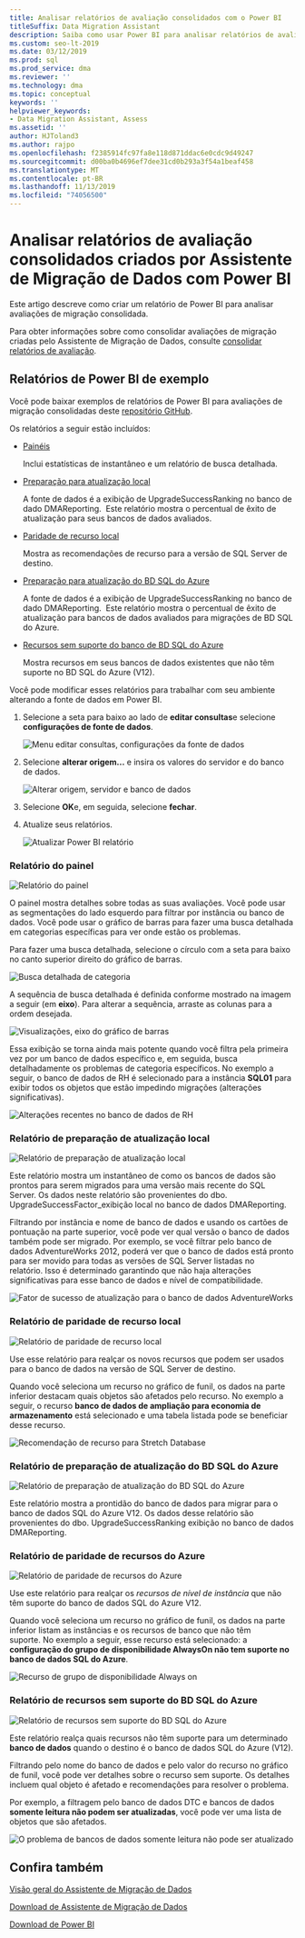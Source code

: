 ```yaml
---
title: Analisar relatórios de avaliação consolidados com o Power BI
titleSuffix: Data Migration Assistant
description: Saiba como usar Power BI para analisar relatórios de avaliação de migração de dados que você importou e consolidou em SQL Server
ms.custom: seo-lt-2019
ms.date: 03/12/2019
ms.prod: sql
ms.prod_service: dma
ms.reviewer: ''
ms.technology: dma
ms.topic: conceptual
keywords: ''
helpviewer_keywords:
- Data Migration Assistant, Assess
ms.assetid: ''
author: HJToland3
ms.author: rajpo
ms.openlocfilehash: f2385914fc97fa8e118d871ddac6e0cdc9d49247
ms.sourcegitcommit: d00ba0b4696ef7dee31cd0b293a3f54a1beaf458
ms.translationtype: MT
ms.contentlocale: pt-BR
ms.lasthandoff: 11/13/2019
ms.locfileid: "74056500"
---
```

# <a name="analyze-consolidated-assessment-reports-created-by-data-migration-assistant-with-power-bi"></a>Analisar relatórios de avaliação consolidados criados por Assistente de Migração de Dados com Power BI

Este artigo descreve como criar um relatório de Power BI para analisar avaliações de migração consolidada.

Para obter informações sobre como consolidar avaliações de migração criadas pelo Assistente de Migração de Dados, consulte [consolidar relatórios de avaliação](../dma/dma-consolidatereports.md).

## <a name="sample-power-bi-reports"></a>Relatórios de Power BI de exemplo

Você pode baixar exemplos de relatórios de Power BI para avaliações de migração consolidadas deste [repositório GitHub](https://github.com/Microsoft/sql-server-samples/tree/master/samples/features/data-migration-assistant).

Os relatórios a seguir estão incluídos: 

- [Painéis](#dashboard-report)

  Inclui estatísticas de instantâneo e um relatório de busca detalhada.

- [Preparação para atualização local](#on-premises-upgrade-readiness-report)

  A fonte de dados é a exibição de UpgradeSuccessRanking no banco de dado DMAReporting.  Este relatório mostra o percentual de êxito de atualização para seus bancos de dados avaliados.

- [Paridade de recurso local](#on-premises-feature-parity-report)

  Mostra as recomendações de recurso para a versão de SQL Server de destino.

- [Preparação para atualização do BD SQL do Azure](#azure-sql-db-upgrade-readiness-report)

  A fonte de dados é a exibição de UpgradeSuccessRanking no banco de dado DMAReporting.  Este relatório mostra o percentual de êxito de atualização para bancos de dados avaliados para migrações de BD SQL do Azure.

- [Recursos sem suporte do banco de BD SQL do Azure](#azure-sql-db-unsupported-features-report)

  Mostra recursos em seus bancos de dados existentes que não têm suporte no BD SQL do Azure (V12).

Você pode modificar esses relatórios para trabalhar com seu ambiente alterando a fonte de dados em Power BI. 

1. Selecione a seta para baixo ao lado de **editar consultas**e selecione **configurações de fonte de dados**.

   ![Menu editar consultas, configurações da fonte de dados](../dma/media/DataSourceSettings.png)

1. Selecione **alterar origem...** e insira os valores do servidor e do banco de dados.

   ![Alterar origem, servidor e banco de dados](../dma/media/ChangeSource.png)

1. Selecione **OK**e, em seguida, selecione **fechar**.

1. Atualize seus relatórios.

   ![Atualizar Power BI relatório](../dma/media/RefreshReport.png)

### <a name="dashboard-report"></a>Relatório do painel

![Relatório do painel](../dma/media/DashboardReport.png)

O painel mostra detalhes sobre todas as suas avaliações. Você pode usar as segmentações do lado esquerdo para filtrar por instância ou banco de dados. Você pode usar o gráfico de barras para fazer uma busca detalhada em categorias específicas para ver onde estão os problemas.

Para fazer uma busca detalhada, selecione o círculo com a seta para baixo no canto superior direito do gráfico de barras.

![Busca detalhada de categoria](../dma/media/CategoryDrillDown.png)

A sequência de busca detalhada é definida conforme mostrado na imagem a seguir (em **eixo**). Para alterar a sequência, arraste as colunas para a ordem desejada.

![Visualizações, eixo do gráfico de barras](../dma/media/VisualizationsAxis.png)

Essa exibição se torna ainda mais potente quando você filtra pela primeira vez por um banco de dados específico e, em seguida, busca detalhadamente os problemas de categoria específicos. No exemplo a seguir, o banco de dados de RH é selecionado para a instância **SQL01** para exibir todos os objetos que estão impedindo migrações (alterações significativas).

![Alterações recentes no banco de dados de RH](../dma/media/BreakingChanges.png)

### <a name="on-premises-upgrade-readiness-report"></a>Relatório de preparação de atualização local

![Relatório de preparação de atualização local](../dma/media/OnPremisesUpgradeReadinessReport.png)

Este relatório mostra um instantâneo de como os bancos de dados são prontos para serem migrados para uma versão mais recente do SQL Server. Os dados neste relatório são provenientes do dbo. UpgradeSuccessFactor\_exibição local no banco de dados DMAReporting.

Filtrando por instância e nome de banco de dados e usando os cartões de pontuação na parte superior, você pode ver qual versão o banco de dados também pode ser migrado. Por exemplo, se você filtrar pelo banco de dados AdventureWorks 2012, poderá ver que o banco de dados está pronto para ser movido para todas as versões de SQL Server listadas no relatório. Isso é determinado garantindo que não haja alterações significativas para esse banco de dados e nível de compatibilidade.

![Fator de sucesso de atualização para o banco de dados AdventureWorks](../dma/media/UpgradeSuccessFactor.png)

### <a name="on-premises-feature-parity-report"></a>Relatório de paridade de recurso local

![Relatório de paridade de recurso local](../dma/media/OnPremisesFeatureParityReport.png)

Use esse relatório para realçar os novos recursos que podem ser usados para o banco de dados na versão de SQL Server de destino.

Quando você seleciona um recurso no gráfico de funil, os dados na parte inferior destacam quais objetos são afetados pelo recurso. No exemplo a seguir, o recurso **banco de dados de ampliação para economia de armazenamento** está selecionado e uma tabela listada pode se beneficiar desse recurso.

![Recomendação de recurso para Stretch Database](../dma/media/FeatureRecommend_StretchDatabase.png)

### <a name="azure-sql-db-upgrade-readiness-report"></a>Relatório de preparação de atualização do BD SQL do Azure

![Relatório de preparação de atualização do BD SQL do Azure](../dma/media/AzureSQLDBUpgradeReadinessReport.png)

Este relatório mostra a prontidão do banco de dados para migrar para o banco de dados SQL do Azure V12. Os dados desse relatório são provenientes do dbo. UpgradeSuccessRanking exibição no banco de dados DMAReporting.

### <a name="azure-features-parity-report"></a>Relatório de paridade de recursos do Azure

![Relatório de paridade de recursos do Azure](../dma/media/AzureFeaturesParityReport.png)

Use este relatório para realçar os *recursos de nível de instância* que não têm suporte do banco de dados SQL do Azure V12.

Quando você seleciona um recurso no gráfico de funil, os dados na parte inferior listam as instâncias e os recursos de banco que não têm suporte. No exemplo a seguir, esse recurso está selecionado: a **configuração do grupo de disponibilidade AlwaysOn não tem suporte no banco de dados SQL do Azure**.  

![Recurso de grupo de disponibilidade Always on](../dma/media/Feature_AlwaysOnAvailability.png)

 
### <a name="azure-sql-db-unsupported-features-report"></a>Relatório de recursos sem suporte do BD SQL do Azure

![Relatório de recursos sem suporte do BD SQL do Azure](../dma/media/AzureSQLDBUnsupportedFeaturesReport.png)

Este relatório realça quais recursos não têm suporte para um determinado **banco de dados** quando o destino é o banco de dados SQL do Azure (V12).

Filtrando pelo nome do banco de dados e pelo valor do recurso no gráfico de funil, você pode ver detalhes sobre o recurso sem suporte. Os detalhes incluem qual objeto é afetado e recomendações para resolver o problema.

Por exemplo, a filtragem pelo banco de dados DTC e bancos de dados **somente leitura não podem ser atualizadas**, você pode ver uma lista de objetos que são afetados.

![O problema de bancos de dados somente leitura não pode ser atualizado](../dma/media/ReadOnlyDatabases.png)

## <a name="see-also"></a>Confira também

[Visão geral do Assistente de Migração de Dados](../dma/dma-overview.md)

[Download de Assistente de Migração de Dados](https://www.microsoft.com/download/details.aspx?id=53595)

[Download de Power BI](https://powerbi.microsoft.com/)

